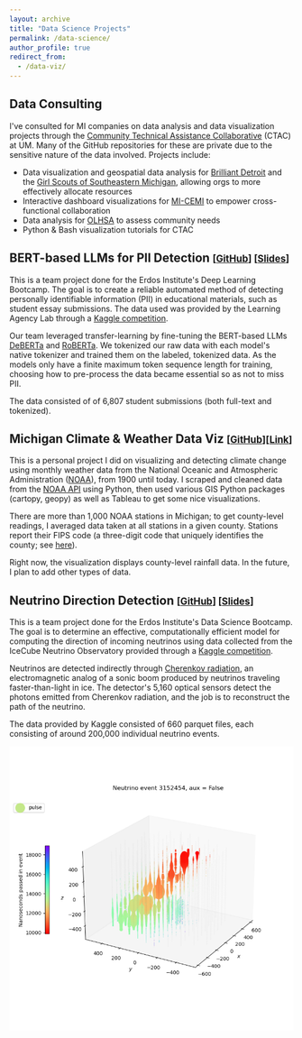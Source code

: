 ```yaml
---
layout: archive
title: "Data Science Projects"
permalink: /data-science/
author_profile: true
redirect_from: 
  - /data-viz/
---
```



## Data Consulting

I've consulted for MI companies on data analysis and data visualization projects through the [Community Technical Assistance Collaborative](https://ginsberg.umich.edu/ctac) (CTAC) at UM. Many of the GitHub repositories for these are private due to the sensitive nature of the data involved. Projects include:
* Data visualization and geospatial data analysis for [Brilliant Detroit](https://brilliantcities.org/detroit/) and the [Girl Scouts of Southeastern Michigan](https://www.gssem.org/), allowing orgs to more effectively allocate resources
* Interactive dashboard visualizations for [MI-CEMI](https://michigancollaborative.org/) to empower cross-functional collaboration 
* Data analysis for [OLHSA](https://www.olhsa.org/en-us/) to assess community needs
* Python & Bash visualization tutorials for CTAC


## BERT-based LLMs for PII Detection <span style="font-size:.8em;">\[[GitHub](https://github.com/kdv97/pii)\] \[[Slides](https://www.erdosinstitute.org/certificates/spring-2024/deep-learning-boot-camp/christopher-stith/)\]</span>

This is a team project done for the Erdos Institute's Deep Learning Bootcamp. The goal is to create a reliable automated method of detecting personally identifiable information (PII) in educational materials, such as student essay submissions. The data used was provided by the Learning Agency Lab through a [Kaggle competition](https://www.kaggle.com/competitions/pii-detection-removal-from-educational-data/overview).

Our team leveraged transfer-learning by fine-tuning the BERT-based LLMs [DeBERTa](https://huggingface.co/microsoft/deberta-v3-base) and [RoBERTa](https://huggingface.co/FacebookAI/roberta-base). We tokenized our raw data with each model's native tokenizer and trained them on the labeled, tokenized data. As the models only have a finite maximum token sequence length for training, choosing how to pre-process the data became essential so as not to miss PII.

The data consisted of of 6,807 student submissions (both full-text and tokenized). 




## Michigan Climate & Weather Data Viz <span style="font-size:.8em;">\[[GitHub](https://github.com/clstith/michigan-climate-data-public)\]\[[Link](https://clstith.github.io/michigan-climate)\]</span>

This is a personal project I did on visualizing and detecting climate change using monthly weather data from the National Oceanic and Atmospheric Administration ([NOAA](https://www.noaa.gov/)), from 1900 until today. I scraped and cleaned data from the [NOAA API](https://www.ncdc.noaa.gov/cdo-web/webservices/v2) using Python, then used various GIS Python packages (cartopy, geopy) as well as Tableau to get some nice visualizations. 

There are more than 1,000 NOAA stations in Michigan; to get county-level readings, I averaged data taken at all stations in a given county. Stations report their FIPS code (a three-digit code that uniquely identifies the county; see [here](https://www2.census.gov/programs-surveys/decennial/2010/partners/pdf/FIPS_StateCounty_Code.pdf)). 

Right now, the visualization displays county-level rainfall data. In the future, I plan to add other types of data.


## Neutrino Direction Detection <span style="font-size:.8em;">\[[GitHub](https://github.com/kdv97/ice-cube)\] \[[Slides](https://www.erdosinstitute.org/certificates/fall-2023/data-science-boot-camp/christopher-stith/)\]</span>

This is a team project done for the Erdos Institute's Data Science Bootcamp. The goal is to determine an effective, computationally efficient model for computing the direction of incoming neutrinos using data collected from the IceCube Neutrino Observatory provided through a [Kaggle competition](https://www.kaggle.com/competitions/icecube-neutrinos-in-deep-ice/).

Neutrinos are detected indirectly through [Cherenkov radiation](https://en.wikipedia.org/wiki/Cherenkov_radiation), an electromagnetic analog of a sonic boom produced by neutrinos traveling faster-than-light in ice. The detector's 5,160 optical sensors detect the photons emitted from Cherenkov radiation, and the job is to reconstruct the path of the neutrino. 

The data provided by Kaggle consisted of 660 parquet files, each consisting of around 200,000 individual neutrino events. 

<p align="center">
  <img src="/images/neutrino_event_1.png" />
</p>
